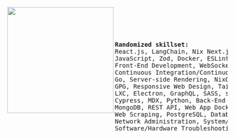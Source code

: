 <pre>
<div>
<div align="middle">
<a href="https://www.pixiv.net/en/artworks/81755755" target="_blank">
<img src="https://cdn.donmai.us/sample/7e/8c/__charlotte_and_momoe_nagisa_mahou_shoujo_madoka_magica_and_1_more_drawn_by_toukashi_2tou9__sample-7e8cd4fa6f45b9467975a69788b5d561.jpg" width="243" align="left">
</a>
</div>
<div>
<pre align="left">
<b>Randomized skillset:</b>
React.js, LangChain, Nix Next.js, TypeScript, Linux, Node.js, Svelte
JavaScript, Zod, Docker, ESLint, NPM/PNPM, Serverless Functions
Front-End Development, WebSockets, DevOps, Git, Shell/Bash Scripting
Continuous Integration/Continuous Delivery, Twilio, UX/UI Design, Jest
Go, Server-side Rendering, NixOS, Static Site Generation, Github/Gitlab
GPG, Responsive Web Design, Tailwind CSS, Material UI, Bootstrap
LXC, Electron, GraphQL, SASS, styled-components, Emotion, PWAs, SSH
Cypress, MDX, Python, Back-End Web Development, Remote Development
MongoDB, REST API, Web App Dockerization, Express.js, Github Actions
Web Scraping, PostgreSQL, Database Design, SQL, NoSQL, Nginx, Rust
Network Administration, System/Network Security, C, System Recovery
Software/Hardware Troubleshooting, Debian server Administration
</pre>
</div>
</div>
</pre>
